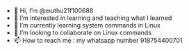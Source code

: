 - 👋 Hi, I’m @muthu21f100688
- 👀 I’m interested in learning and  teaching what I learned 
- 🌱 I’m currently learning system commands in Linux 
- 💞️ I’m looking to collaborate on Linux  commands 
- 📫 How to reach me : my whatsapp number 918754400701

<!---
muthu21f100688/muthu21f100688 is a ✨ special ✨ repository because its `README.md` (this file) appears on your GitHub profile.
You can click the Preview link to take a look at your changes.
--->
